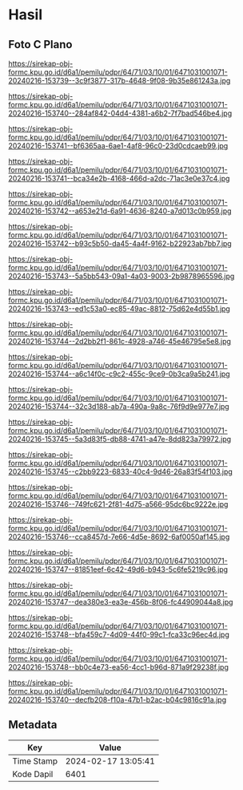 # Hasil

## Foto C Plano

https://sirekap-obj-formc.kpu.go.id/d6a1/pemilu/pdpr/64/71/03/10/01/6471031001071-20240216-153739--3c9f3877-317b-4648-9f08-9b35e861243a.jpg

https://sirekap-obj-formc.kpu.go.id/d6a1/pemilu/pdpr/64/71/03/10/01/6471031001071-20240216-153740--284af842-04d4-4381-a6b2-7f7bad546be4.jpg

https://sirekap-obj-formc.kpu.go.id/d6a1/pemilu/pdpr/64/71/03/10/01/6471031001071-20240216-153741--bf6365aa-6ae1-4af8-96c0-23d0cdcaeb99.jpg

https://sirekap-obj-formc.kpu.go.id/d6a1/pemilu/pdpr/64/71/03/10/01/6471031001071-20240216-153741--bca34e2b-4168-466d-a2dc-71ac3e0e37c4.jpg

https://sirekap-obj-formc.kpu.go.id/d6a1/pemilu/pdpr/64/71/03/10/01/6471031001071-20240216-153742--a653e21d-6a91-4636-8240-a7d013c0b959.jpg

https://sirekap-obj-formc.kpu.go.id/d6a1/pemilu/pdpr/64/71/03/10/01/6471031001071-20240216-153742--b93c5b50-da45-4a4f-9162-b22923ab7bb7.jpg

https://sirekap-obj-formc.kpu.go.id/d6a1/pemilu/pdpr/64/71/03/10/01/6471031001071-20240216-153743--5a5bb543-09a1-4a03-9003-2b9878965596.jpg

https://sirekap-obj-formc.kpu.go.id/d6a1/pemilu/pdpr/64/71/03/10/01/6471031001071-20240216-153743--ed1c53a0-ec85-49ac-8812-75d62e4d55b1.jpg

https://sirekap-obj-formc.kpu.go.id/d6a1/pemilu/pdpr/64/71/03/10/01/6471031001071-20240216-153744--2d2bb2f1-861c-4928-a746-45e46795e5e8.jpg

https://sirekap-obj-formc.kpu.go.id/d6a1/pemilu/pdpr/64/71/03/10/01/6471031001071-20240216-153744--a6c14f0c-c9c2-455c-9ce9-0b3ca9a5b241.jpg

https://sirekap-obj-formc.kpu.go.id/d6a1/pemilu/pdpr/64/71/03/10/01/6471031001071-20240216-153744--32c3d188-ab7a-490a-9a8c-76f9d9e977e7.jpg

https://sirekap-obj-formc.kpu.go.id/d6a1/pemilu/pdpr/64/71/03/10/01/6471031001071-20240216-153745--5a3d83f5-db88-4741-a47e-8dd823a79972.jpg

https://sirekap-obj-formc.kpu.go.id/d6a1/pemilu/pdpr/64/71/03/10/01/6471031001071-20240216-153745--c2bb9223-6833-40c4-9d46-26a83f54f103.jpg

https://sirekap-obj-formc.kpu.go.id/d6a1/pemilu/pdpr/64/71/03/10/01/6471031001071-20240216-153746--749fc621-2f81-4d75-a566-95dc6bc9222e.jpg

https://sirekap-obj-formc.kpu.go.id/d6a1/pemilu/pdpr/64/71/03/10/01/6471031001071-20240216-153746--cca8457d-7e66-4d5e-8692-6af0050af145.jpg

https://sirekap-obj-formc.kpu.go.id/d6a1/pemilu/pdpr/64/71/03/10/01/6471031001071-20240216-153747--81851eef-6c42-49d6-b943-5c6fe5219c96.jpg

https://sirekap-obj-formc.kpu.go.id/d6a1/pemilu/pdpr/64/71/03/10/01/6471031001071-20240216-153747--dea380e3-ea3e-456b-8f06-fc44909044a8.jpg

https://sirekap-obj-formc.kpu.go.id/d6a1/pemilu/pdpr/64/71/03/10/01/6471031001071-20240216-153748--bfa459c7-4d09-44f0-99c1-fca33c96ec4d.jpg

https://sirekap-obj-formc.kpu.go.id/d6a1/pemilu/pdpr/64/71/03/10/01/6471031001071-20240216-153748--bb0c4e73-ea56-4cc1-b96d-871a9f29238f.jpg

https://sirekap-obj-formc.kpu.go.id/d6a1/pemilu/pdpr/64/71/03/10/01/6471031001071-20240216-153740--decfb208-f10a-47b1-b2ac-b04c9816c91a.jpg


## Metadata

| Key        | Value               |
| ---------- | ------------------- |
| Time Stamp | 2024-02-17 13:05:41 |
| Kode Dapil | 6401                |



